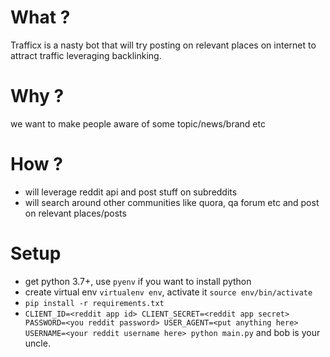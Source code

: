 # What ?

Trafficx is a nasty bot that will try posting on relevant places on internet to attract traffic leveraging backlinking.

# Why ?
we want to make people aware of some topic/news/brand etc

# How ?
- will leverage reddit api and post stuff on subreddits
- will search around other communities like quora, qa forum etc and post on relevant places/posts

# Setup
- get python 3.7+, use `pyenv` if you want to install python
- create virtual env `virtualenv env`, activate it `source env/bin/activate`
- `pip install -r requirements.txt` 
- `CLIENT_ID=<reddit app id> CLIENT_SECRET=<reddit app secret> PASSWORD=<you reddit password> USER_AGENT=<put anything here> USERNAME=<your reddit username here> python main.py` and bob is your uncle.